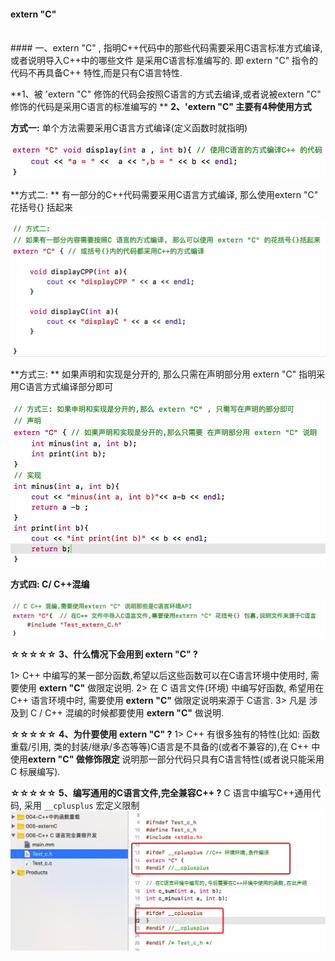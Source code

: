 #### extern "C"


<br>
#### 一、extern "C" , 指明C++代码中的那些代码需要采用C语言标准方式编译, 或者说明导入C++中的哪些文件 是采用C语言标准编写的. 即  extern "C" 指令的代码不再具备C++ 特性,而是只有C语言特性.

<br>

**1、被 'extern "C" 修饰的代码会按照C语言的方式去编译,或者说被extern "C" 修饰的代码是采用C语言的标准编写的 **
**2、'extern "C" 主要有4种使用方式**

**方式一:**
单个方法需要采用C语言方式编译(定义函数时就指明)

![](/assets/Snip20190110_1.png)

**方式二: **
有一部分的C++代码需要采用C语言方式编译, 那么使用extern "C" 花括号{} 括起来

![](/assets/Snip20190110_3.png)

**方式三: **
如果声明和实现是分开的, 那么只需在声明部分用 extern "C" 指明采用C语言方式编译部分即可 

![](/assets/Snip20190110_4.png)

**方式四: C/ C++混编**

![](/assets/Snip20190110_7.png)




**☆☆☆☆☆**
**3、什么情况下会用到 extern "C" ?**
   
1> C++ 中编写的某一部分函数,希望以后这些函数可以在C语言环境中使用时, 需要使用 **extern "C"** 做限定说明.
2> 在 C 语言文件(环境) 中编写好函数, 希望用在 C++ 语言环境中时,  需要使用 **extern "C"** 做限定说明来源于 C语言.
3> 凡是 涉及到 C / C++ 混编的时候都要使用  **extern "C"** 做说明.

**☆☆☆☆☆**
**4、为什要使用 extern "C" ?**
1> C++ 有很多独有的特性(比如: 函数重载/引用, 类的封装/继承/多态等等)C语言是不具备的(或者不兼容的),在 C++ 中 使用**extern "C" 做修饰限定** 说明那一部分代码只具有C语言特性(或者说只能采用C 标展编写).



**☆☆☆☆☆**
**5、编写通用的C语言文件,完全兼容C++ ?**
C 语言中编写C++通用代码, 采用 `__cplusplus` 宏定义限制
![](/assets/Snip20190110_8.png)







